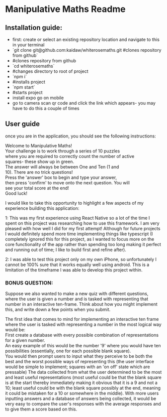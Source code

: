 <h1>Manipulative Maths Readme</h1>

<h2>Installation guide:</h2>
<ul>
<li>first: create or select an existing repository location and navigate to this in your terminal</li>
<li>`git clone git@github.com:kaidaw/whiterosemaths.git #clones repository from github`</li>
<li>#clones repository from github</li>
<li>`cd whiterosemaths`</li>
<li> #changes directory to root of project</li>
<li>`npm i`</li>
<li>#installs project</li>
<li>`npm start`</li>
<li>#starts project</li>
<li>install expo go on mobile</li>
<li>go to camera scan qr code and click the link which appears- you may have to do this a couple of times</li>
</ul>

<h2>User guide</h2>

once you are in the application, you should see the following instructions:

 <p>
Welcome to Manipulative Maths! <br/>
Your challenge is to work through a series of 10 puzzles <br/>
where you are required to correctly count the number of active <br/>
squares- these show up in green.  <br/>
The answer will always be between One and Ten (1 and <br/>
10). There are no trick questions!  <br/>
Press the 'answer' box to begin and type your answer, <br/>
then press 'confirm' to move onto the next question. You will <br/>
see your total score at the end!  <br/>
Good luck!
 </p>
  
  <p>
  I would like to take this opportunity to highlight a few aspects of my experience building this application: <br/>
  
  1: This was my first experience using React Native so a lot of the time I spent on this project was researching
  how to use this framework. I am very pleased with how well I did for my first attempt! Although for future projects
  I would definitely spend more time implementing things like typescript (I completely ignored this for this project,
  as I wanted to focus more on the core functionality of the app rather than spending too long making it perfect and
  running out of time; I like to build first and refine after). <br/>
  
  2: I was able to test this project only on my own iPhone, so unfortunately I cannot be 100% sure that it works equally well
  using android. This is a limitation of the timeframe I was able to develop this project within. <br/>

  </P>
  
  <h3>BONUS QUESTION:</h3>
  
  <p>
  Suppose we also wanted to make a new quiz with different questions,
  where the user is given a number and is tasked with representing that
  number in an interactive ten-frame. Think about how you might implement this,
  and write down a few points when you submit.
  </p>
  <p>
  The first idea that comes to mind for implementing an interactive ten frame where the user is
  tasked with representing a number in the most logical way would be: <br/>
  First create a database with every possible combination of representations for a given number. <br/>
  An easy example of this would be the number '9' where you would have ten possibilities
  (essentially, one for each possible blank square). <br/>
  You would then prompt users to input what they perceive to be both the best and the worst possible ways of
  representing this (the user interface would be simple to implement; squares with an 'on off' state which are pressable)
  The data collected from what the user determined to be the most and least useful representations (most useful could be that the blank
  square is at the start thereby immediately making it obvious that it is a 9 and not a 10; least useful could be with the blank square
  possibly at the end, meaning it could be mistaken for a 10 or somewhere in the middle). With more users inputting answers and
  a database of answers being collected, it would be very easy to compare the user's responses with the average responses
  and to give them a score based on this.
  </P>